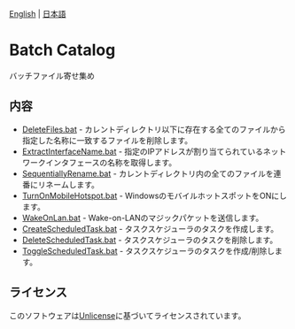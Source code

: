 [English](README.md) | [日本語](README.ja.md)

# Batch Catalog

バッチファイル寄せ集め

## 内容

- [DeleteFiles.bat](DeleteFiles.bat) - カレントディレクトリ以下に存在する全てのファイルから指定した名称に一致するファイルを削除します。
- [ExtractInterfaceName.bat](ExtractInterfaceName.bat) - 指定のIPアドレスが割り当てられているネットワークインタフェースの名称を取得します。
- [SequentiallyRename.bat](SequentiallyRename.bat) - カレントディレクトリ内の全てのファイルを連番にリネームします。
- [TurnOnMobileHotspot.bat](TurnOnMobileHotspot.bat) - WindowsのモバイルホットスポットをONにします。
- [WakeOnLan.bat](WakeOnLan.bat) - Wake-on-LANのマジックパケットを送信します。
- [CreateScheduledTask.bat](CreateScheduledTask.bat) - タスクスケジューラのタスクを作成します。
- [DeleteScheduledTask.bat](DeleteScheduledTask.bat) - タスクスケジューラのタスクを削除します。
- [ToggleScheduledTask.bat](ToggleScheduledTask.bat) - タスクスケジューラのタスクを作成/削除します。

## ライセンス

このソフトウェアは[Unlicense](LICENSE)に基づいてライセンスされています。
